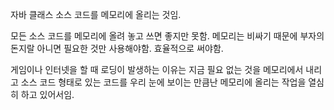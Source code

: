 자바 클래스 소스 코드를 메모리에 올리는 것임.

모든 소스 코드를 메모리에 올려 놓고 쓰면 좋지만 못함. 
메모리는 비싸기 때문에 부자의 돈지랄 아니면 필요한 것만 사용해야함.
효율적으로 써야함.

게임이나 인터넷을 할 때 로딩이 발생하는 이유는 지금 필요 없는 것을 메모리에서 내리고 소스 코드 형태로 있는 코드를 우리 눈에 보이는 만큼난 메모리에 올리는 작업을 열심히 하고 있어서임.


